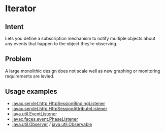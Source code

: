 # Iterator


## Intent
Lets you define a subscription mechanism to notify multiple objects about any events that happen to the object they’re observing.


## Problem
A large monolithic design does not scale well as new graphing or monitoring requirements are levied.


## Usage examples
* [javax.servlet.http.HttpSessionBindingListener](http://docs.oracle.com/javaee/7/api/javax/servlet/http/HttpSessionBindingListener.html)
* [javax.servlet.http.HttpSessionAttributeListener](http://docs.oracle.com/javaee/7/api/javax/servlet/http/HttpSessionAttributeListener.html)
* [java.util.EventListener](http://docs.oracle.com/javase/8/docs/api/java/util/EventListener.html)
* [javax.faces.event.PhaseListener](http://docs.oracle.com/javaee/7/api/javax/faces/event/PhaseListener.html)
* [java.util.Observer](http://docs.oracle.com/javase/8/docs/api/java/util/Observer.html) / [java.util.Observable](http://docs.oracle.com/javase/8/docs/api/java/util/Observable.html)
